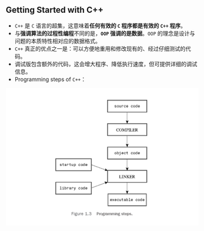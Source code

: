 ## Getting Started with C++

* `C++` 是 `C` 语言的超集，这意味着**任何有效的 `C` 程序都是有效的 `C++` 程序**。
* 与**强调算法的过程性编程**不同的是，**`OOP` 强调的是数据**。`OOP` 的理念是设计与问题的本质特性相对应的数据格式。
* `C++` 真正的优点之一是：可以方便地重用和修改现有的、经过仔细测试的代码。
* 调试版包含额外的代码，这会增大程序、降低执行速度，但可提供详细的调试信息。
* Programming steps of `C++`：  

![Programming Steps](.gitbook/assets/programming-steps.png)

